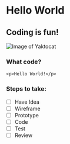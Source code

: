 # Hello World #
## Coding is fun! ##
![Image of Yaktocat](https://octodex.github.com/images/yaktocat.png)

### What code?
```
<p>Hello World!</p>
```

### Steps to take:
- [ ] Have Idea
- [ ] Wireframe
- [ ] Prototype
- [ ] Code
- [ ] Test
- [ ] Review
